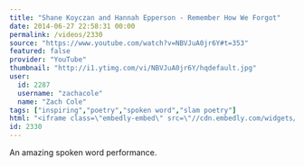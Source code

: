 ```yaml
---
title: "Shane Koyczan and Hannah Epperson - Remember How We Forgot"
date: 2014-06-27 22:58:31 00:00
permalink: /videos/2330
source: "https://www.youtube.com/watch?v=NBVJuA0jr6Y#t=353"
featured: false
provider: "YouTube"
thumbnail: "http://i1.ytimg.com/vi/NBVJuA0jr6Y/hqdefault.jpg"
user:
  id: 2287
  username: "zachacole"
  name: "Zach Cole"
tags: ["inspiring","poetry","spoken word","slam poetry"]
html: "<iframe class=\"embedly-embed\" src=\"//cdn.embedly.com/widgets/media.html?src=http%3A%2F%2Fwww.youtube.com%2Fembed%2FNBVJuA0jr6Y%3Fwmode%3Dtransparent%26feature%3Doembed%26start%3D353&wmode=transparent&url=http%3A%2F%2Fwww.youtube.com%2Fwatch%3Fv%3DNBVJuA0jr6Y&image=http%3A%2F%2Fi1.ytimg.com%2Fvi%2FNBVJuA0jr6Y%2Fhqdefault.jpg&key=daaebf4d9cdd46779200162d0ca86e20&type=text%2Fhtml&schema=youtube\" width=\"854\" height=\"480\" scrolling=\"no\" frameborder=\"0\" allowfullscreen></iframe>"
id: 2330
---
```


An amazing spoken word performance.